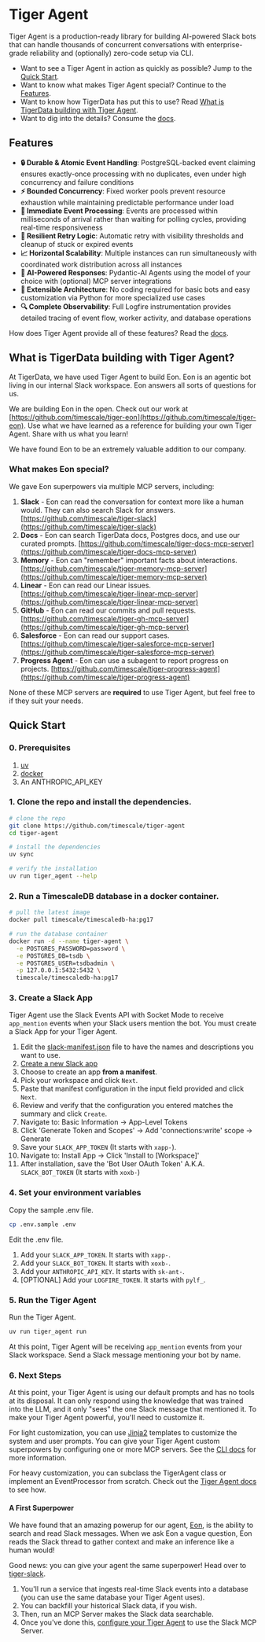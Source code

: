 # Tiger Agent

Tiger Agent is a production-ready library for building AI-powered Slack bots that can handle thousands of concurrent conversations with enterprise-grade reliability and
(optionally) zero-code setup via CLI.

* Want to see a Tiger Agent in action as quickly as possible? Jump to the [Quick Start](#quick-start).
* Want to know what makes Tiger Agent special? Continue to the [Features](#features).
* Want to know how TigerData has put this to use? Read [What is TigerData building with Tiger Agent](#what-is-tigerdata-building-with-tiger-agent).
* Want to dig into the details? Consume the [docs](/docs/README.md).

## Features

- **🔒 Durable & Atomic Event Handling**: PostgreSQL-backed event claiming ensures exactly-once processing with no duplicates, even under high concurrency and failure conditions
- **⚡ Bounded Concurrency**: Fixed worker pools prevent resource exhaustion while maintaining predictable performance under load
- **🎯 Immediate Event Processing**: Events are processed within milliseconds of arrival rather than waiting for polling cycles, providing real-time responsiveness
- **🔄 Resilient Retry Logic**: Automatic retry with visibility thresholds and cleanup of stuck or expired events
- **📈 Horizontal Scalability**: Multiple instances can run simultaneously with coordinated work distribution across all instances
- **🤖 AI-Powered Responses**: Pydantic-AI Agents using the model of your choice with (optional) MCP server integrations
- **🔧 Extensible Architecture**: No coding required for basic bots and easy customization via Python for more specialized use cases
- **🔍 Complete Observability**: Full Logfire instrumentation provides detailed tracing of event flow, worker activity, and database operations

How does Tiger Agent provide all of these features? Read the [docs](/docs/README.md).

## What is TigerData building with Tiger Agent?

At TigerData, we have used Tiger Agent to build Eon.
Eon is an agentic bot living in our internal Slack workspace.
Eon answers all sorts of questions for us.

We are building Eon in the open. Check out our work at [https://github.com/timescale/tiger-eon](https://github.com/timescale/tiger-eon).
Use what we have learned as a reference for building your own Tiger Agent. Share with us what you learn!

We have found Eon to be an extremely valuable addition to our company.

### What makes Eon special?

We gave Eon superpowers via multiple MCP servers, including:

1. **Slack** - Eon can read the conversation for context more like a human would. They can also search Slack for answers. [https://github.com/timescale/tiger-slack](https://github.com/timescale/tiger-slack)
2. **Docs** - Eon can search TigerData docs, Postgres docs, and use our curated prompts. [https://github.com/timescale/tiger-docs-mcp-server](https://github.com/timescale/tiger-docs-mcp-server)
3. **Memory** - Eon can "remember" important facts about interactions. [https://github.com/timescale/tiger-memory-mcp-server](https://github.com/timescale/tiger-memory-mcp-server)
4. **Linear** - Eon can read our Linear issues. [https://github.com/timescale/tiger-linear-mcp-server](https://github.com/timescale/tiger-linear-mcp-server)
5. **GitHub** - Eon can read our commits and pull requests. [https://github.com/timescale/tiger-gh-mcp-server](https://github.com/timescale/tiger-gh-mcp-server)
6. **Salesforce** - Eon can read our support cases. [https://github.com/timescale/tiger-salesforce-mcp-server](https://github.com/timescale/tiger-salesforce-mcp-server)
7. **Progress Agent** - Eon can use a subagent to report progress on projects. [https://github.com/timescale/tiger-progress-agent](https://github.com/timescale/tiger-progress-agent)

None of these MCP servers are **required** to use Tiger Agent, but feel free to if they suit your needs.

## Quick Start

### 0. Prerequisites

1. [uv](https://docs.astral.sh/uv/)
2. [docker](https://www.docker.com/products/docker-desktop/)
3. An ANTHROPIC_API_KEY

### 1. Clone the repo and install the dependencies.

```bash
# clone the repo
git clone https://github.com/timescale/tiger-agent
cd tiger-agent

# install the dependencies
uv sync

# verify the installation
uv run tiger_agent --help
```

### 2. Run a TimescaleDB database in a docker container.

```bash
# pull the latest image
docker pull timescale/timescaledb-ha:pg17

# run the database container
docker run -d --name tiger-agent \
  -e POSTGRES_PASSWORD=password \
  -e POSTGRES_DB=tsdb \
  -e POSTGRES_USER=tsdbadmin \
  -p 127.0.0.1:5432:5432 \
  timescale/timescaledb-ha:pg17
```

### 3. Create a Slack App

Tiger Agent use the Slack Events API with Socket Mode to receive `app_mention` events when your Slack users mention the bot.
You must create a Slack App for your Tiger Agent.

1. Edit the [slack-manifest.json](/slack-manifest.json) file to have the names and descriptions you want to use.
2. [Create a new Slack app](https://api.slack.com/apps?new_app=1)
3. Choose to create an app **from a manifest**.
4. Pick your workspace and click `Next`.
5. Paste that manifest configuration in the input field provided and click `Next`.
6. Review and verify that the configuration you entered matches the summary and click `Create`.
7. Navigate to: Basic Information → App-Level Tokens
8. Click 'Generate Token and Scopes' → Add 'connections:write' scope → Generate
9. Save your `SLACK_APP_TOKEN` (It starts with `xapp-`).
10. Navigate to: Install App → Click 'Install to [Workspace]'
11. After installation, save the 'Bot User OAuth Token' A.K.A. `SLACK_BOT_TOKEN` (It starts with `xoxb-`)

### 4. Set your environment variables

Copy the sample .env file.

```bash
cp .env.sample .env
```
Edit the .env file.

1. Add your `SLACK_APP_TOKEN`. It starts with `xapp-`.
2. Add your `SLACK_BOT_TOKEN`. It starts with `xoxb-`.
3. Add your `ANTHROPIC_API_KEY`. It starts with `sk-ant-`.
4. [OPTIONAL] Add your `LOGFIRE_TOKEN`. It starts with `pylf_`.

### 5. Run the Tiger Agent

Run the Tiger Agent.

```bash
uv run tiger_agent run 
```

At this point, Tiger Agent will be receiving `app_mention` events from your Slack workspace.
Send a Slack message mentioning your bot by name.

### 6. Next Steps

At this point, your Tiger Agent is using our default prompts and has no tools at its disposal.
It can only respond using the knowledge that was trained into the LLM, and it only "sees" the one Slack message that mentioned it.
To make your Tiger Agent powerful, you'll need to customize it.

For light customization, you can use [Jinja2](https://jinja.palletsprojects.com/en/stable/) templates to customize the system and user prompts.
You can give your Tiger Agent custom superpowers by configuring one or more MCP servers. See the [CLI docs](/docs/cli.md) for more information.

For heavy customization, you can subclass the TigerAgent class or implement an EventProcessor from scratch.
Check out the [Tiger Agent docs](/docs/tiger_agent.md) to see how.

#### A First Superpower

We have found that an amazing powerup for our agent, [Eon](https://github.com/timescale/tiger-eon), is the ability to search and read Slack messages.
When we ask Eon a vague question, Eon reads the Slack thread to gather context and make an inference like a human would!

Good news: you can give your agent the same superpower! Head over to [tiger-slack](https://github.com/timescale/tiger-slack).

1. You'll run a service that ingests real-time Slack events into a database (you can use the same database your Tiger Agent uses).
2. You can backfill your historical Slack data, if you wish.
3. Then, run an MCP Server makes the Slack data searchable.
4. Once you've done this, [configure your Tiger Agent](/docs/mcp_config.md) to use the Slack MCP Server.
